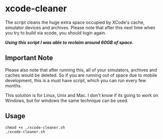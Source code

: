 # xcode-cleaner
The script cleans the huge extra space occupied by XCode's cache, simulator devices and archives. 
Please note that after this next time when you try to build via xcode, you should login again. 

**_Using this script I was able to reclaim around 60GB of space._**

## Important Note
Please also note that after running this, all of your simulators, archives and caches would be deleted. 
So if you are running out of space due to mobile development, this is a must have script, which you can run every few months.

This solution is for Linux, Unix and Mac. I don't know if its going to work on Windows, but for windows the same technique can be used.

## Usage
```
chmod +x ./xcode-cleaner.sh
./xcode-cleaner.sh
```

